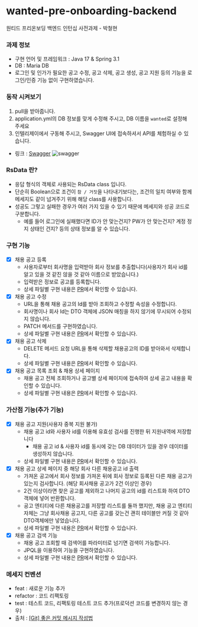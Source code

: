 # wanted-pre-onboarding-backend
원티드 프리온보딩 백엔드 인턴십 사전과제 - 박철현

### 과제 정보
- 구현 언어 및 프레임워크 : Java 17 & Spring 3.1
- DB : Maria DB
- 로그인 및 인가가 필요한 공고 수정, 공고 삭제, 공고 생성, 공고 지원 등의 기능을 로그인/인증 기능 없이 구현하였습니다.

### 동작 시켜보기
1. pull을 받아줍니다.
2. application.yml의 DB 정보를 맞게 수정해 주시고, DB 이름을 `wanted`로 설정해 주세요
3. 인텔리제이에서 구동해 주시고, Swagger UI에 접속하셔서 API를 체험하실 수 있습니다.
  - 링크 : [Swagger](http://localhost:8080/swagger-ui/index.html?continue#/)
![swagger](https://github.com/CheorHyeon/wanted-pre-onboarding-backend/assets/126079049/2aee3730-3cdc-4ca7-aadf-7a4f18f48e13)

### RsData 란?
- 응답 형식의 객체로 사용되는 RsData class 입니다.
- 단순히 Boolean으로 조건이 `참 / 거짓`을 나타내기보다는, 조건의 일치 여부와 함께 메세지도 같이 넘겨주기 위해 해당 class를 사용합니다.
- 성공도 그렇고 실패한 경우가 여러 가지 있을 수 있기 때문에 메세지와 성공 코드로 구분합니다.
  - 예를 들어 로그인에 실패했다면 ID가 안 맞는건지? PW가 안 맞는건지? 계정 정지 상태인 건지? 등의 상태 정보를 알 수 있습니다.

### 구현 기능
- [x] 채용 공고 등록
    - 사용자로부터 회사명을 입력받아 회사 정보를 추출합니다(사용자가 회사 id를 알고 있을 것 같진 않을 것 같아 이름으로 받았습니다.)
    - 입력받은 정보로 공고를 등록합니다.
    - 상세 파일별 구현 내용은 [PR](https://github.com/CheorHyeon/wanted-pre-onboarding-backend/pull/1)에서 확인할 수 있습니다.
- [x] 채용 공고 수정
    - URL을 통해 채용 공고의 Id를 받아 조회하고 수정할 속성을 수정합니다.
    - 회사명이나 회사 Id는 DTO 객체에 JSON 매칭을 하지 않기에 무시되어 수정되지 않습니다.
    - PATCH 메서드를 구현하였습니다.
    - 상세 파일별 구현 내용은 [PR](https://github.com/CheorHyeon/wanted-pre-onboarding-backend/pull/2)에서 확인할 수 있습니다.
- [x] 채용 공고 삭제
    - DELETE 메서드 요청 URL을 통해 삭제할 채용공고의 ID를 받아와서 삭제합니다.
    - 상세 파일별 구현 내용은 [PR](https://github.com/CheorHyeon/wanted-pre-onboarding-backend/pull/3)에서 확인할 수 있습니다.
- [x] 채용 공고 목록 조회 & 채용 상세 페이지
    - 채용 공고 전체 조회하거나 공고별 상세 페이지에 접속하여 상세 공고 내용을 확인할 수 있습니다.
    - 상세 파일별 구현 내용은 [PR](https://github.com/CheorHyeon/wanted-pre-onboarding-backend/pull/4)에서 확인할 수 있습니다.

### 가산점 기능(추가 기능)
- [x] 채용 공고 지원(사용자 중복 지원 불가)
    - 채용 공고 id와 사용자 id를 이용해 유효성 검사를 진행한 뒤 지원내역에 저장합니다
      - 채용 공고 id & 사용자 id를 동시에 갖는 DB 데이터가 있을 경우 데이터를 생성하지 않습니다.
    - 상세 파일별 구현 내용은 [PR](https://github.com/CheorHyeon/wanted-pre-onboarding-backend/pull/5)에서 확인할 수 있습니다.
- [x] 채용 공고 상세 페이지 중 해당 회사 다른 채용공고 id 출력
    - 가져온 공고에서 회사 정보를 가져온 뒤에 회사 정보로 등록된 다른 채용 공고가 있는지 검사합니다. (해당 회사채용 공고가 2건 이상인 경우)
    - 2건 이상이라면 찾은 공고를 제외하고 나머지 공고의 id를 리스트화 하여 DTO객체에 넣어 반환합니다.
    - 공고 엔티티에 다른 채용공고를 저장할 리스트를 둘까 했지만, 채용 공고 엔티티 자체는 그냥 회사채용 공고지, 다른 공고를 갖는건 괜히 테이블만 커질 것 같아 DTO객체에만 넣었습니다.
    - 상세 파일별 구현 내용은 [PR](https://github.com/CheorHyeon/wanted-pre-onboarding-backend/pull/6)에서 확인할 수 있습니다.
- [x] 채용 공고 검색 기능
    - 채용 공고 조회할 때 검색어를 파라미터로 넘기면 검색이 가능합니다.
    - JPQL을 이용하여 기능을 구현하였습니다.
    - 상세 파일별 구현 내용은 [PR](https://github.com/CheorHyeon/wanted-pre-onboarding-backend/pull/7)에서 확인할 수 있습니다.
     
### 메세지 컨벤션
- feat : 새로운 기능 추가
- refactor : 코드 리팩토링
- test : 테스트 코드, 리팩토링 테스트 코드 추가(프로덕션 코드를 변경하지 않는 경우)
- 출처 : [[Git] 좋은 커밋 메시지 작성법](https://cocoon1787.tistory.com/708)
    
